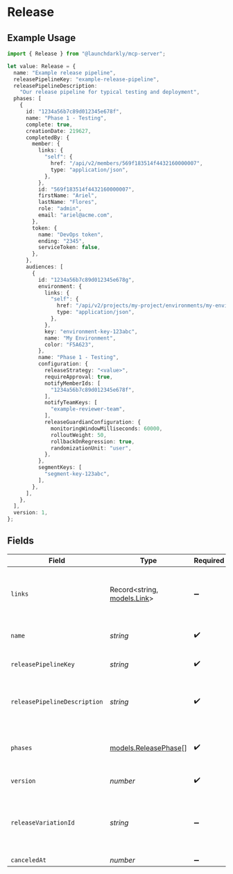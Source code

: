 # Release

## Example Usage

```typescript
import { Release } from "@launchdarkly/mcp-server";

let value: Release = {
  name: "Example release pipeline",
  releasePipelineKey: "example-release-pipeline",
  releasePipelineDescription:
    "Our release pipeline for typical testing and deployment",
  phases: [
    {
      id: "1234a56b7c89d012345e678f",
      name: "Phase 1 - Testing",
      complete: true,
      creationDate: 219627,
      completedBy: {
        member: {
          links: {
            "self": {
              href: "/api/v2/members/569f183514f4432160000007",
              type: "application/json",
            },
          },
          id: "569f183514f4432160000007",
          firstName: "Ariel",
          lastName: "Flores",
          role: "admin",
          email: "ariel@acme.com",
        },
        token: {
          name: "DevOps token",
          ending: "2345",
          serviceToken: false,
        },
      },
      audiences: [
        {
          id: "1234a56b7c89d012345e678g",
          environment: {
            links: {
              "self": {
                href: "/api/v2/projects/my-project/environments/my-environment",
                type: "application/json",
              },
            },
            key: "environment-key-123abc",
            name: "My Environment",
            color: "F5A623",
          },
          name: "Phase 1 - Testing",
          configuration: {
            releaseStrategy: "<value>",
            requireApproval: true,
            notifyMemberIds: [
              "1234a56b7c89d012345e678f",
            ],
            notifyTeamKeys: [
              "example-reviewer-team",
            ],
            releaseGuardianConfiguration: {
              monitoringWindowMilliseconds: 60000,
              rolloutWeight: 50,
              rollbackOnRegression: true,
              randomizationUnit: "user",
            },
          },
          segmentKeys: [
            "segment-key-123abc",
          ],
        },
      ],
    },
  ],
  version: 1,
};
```

## Fields

| Field                                                                 | Type                                                                  | Required                                                              | Description                                                           | Example                                                               |
| --------------------------------------------------------------------- | --------------------------------------------------------------------- | --------------------------------------------------------------------- | --------------------------------------------------------------------- | --------------------------------------------------------------------- |
| `links`                                                               | Record<string, [models.Link](../models/link.md)>                      | :heavy_minus_sign:                                                    | The location and content type of related resources                    |                                                                       |
| `name`                                                                | *string*                                                              | :heavy_check_mark:                                                    | The release pipeline name                                             | Example release pipeline                                              |
| `releasePipelineKey`                                                  | *string*                                                              | :heavy_check_mark:                                                    | The release pipeline key                                              | example-release-pipeline                                              |
| `releasePipelineDescription`                                          | *string*                                                              | :heavy_check_mark:                                                    | The release pipeline description                                      | Our release pipeline for typical testing and deployment               |
| `phases`                                                              | [models.ReleasePhase](../models/releasephase.md)[]                    | :heavy_check_mark:                                                    | An ordered list of the release pipeline phases                        |                                                                       |
| `version`                                                             | *number*                                                              | :heavy_check_mark:                                                    | The release version                                                   | 1                                                                     |
| `releaseVariationId`                                                  | *string*                                                              | :heavy_minus_sign:                                                    | The chosen release variation ID to use across all phases of a release |                                                                       |
| `canceledAt`                                                          | *number*                                                              | :heavy_minus_sign:                                                    | N/A                                                                   |                                                                       |